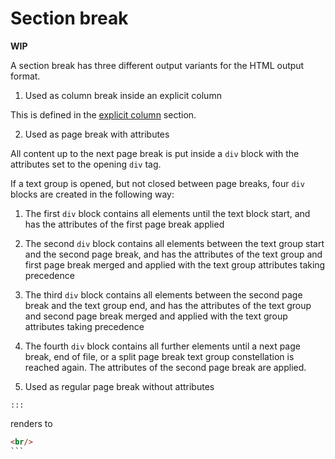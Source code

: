 # Section break

**WIP**

A section break has three different output variants for the HTML output format.

1. Used as column break inside an explicit column

  This is defined in the [explicit column](/output-formats/html/markup/blocks/enclosed/columns/explicit-column) section.

2. Used as page break with attributes

  All content up to the next page break is put inside a `div` block with the attributes set to the opening `div` tag.

  If a text group is opened, but not closed between page breaks, four `div` blocks are created in the following way:

  1. The first `div` block contains all elements until the text block start,
  and has the attributes of the first page break applied

  2. The second `div` block contains all elements between the text group start and the second page break, and has the attributes of the text group and first page break merged and applied with the text group attributes taking precedence

  3. The third `div` block contains all elements between the second page break and the text group end, and has the attributes of the text group and second page break merged and applied with the text group attributes taking precedence

  4. The fourth `div` block contains all further elements until a next page break, end of file, or a split page break text group constellation is reached again. The attributes of the second page break are applied.

3. Used as regular page break without attributes

  ```
  :::
  ```
  
  renders to 
  
  ````html
  <br/>
  ```
